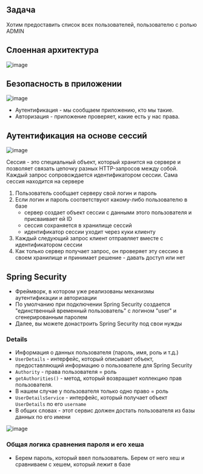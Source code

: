 ## Задача

Хотим предоставить список всех пользователей, пользователю с ролью ADMIN

## Слоенная архитектура

![image](https://raw.githubusercontent.com/ait-tr/cohort24/main/back_end/lesson_09/images/3.png)

## Безопасность в приложении

![image](https://raw.githubusercontent.com/ait-tr/cohort24/main/back_end/lesson_09/images/1.png)

* Аутентификация - мы сообщаем приложению, кто мы такие.
* Авторизация - приложение проверяет, какие есть у нас права.

## Аутентификация на основе сессий

![image](https://raw.githubusercontent.com/ait-tr/cohort24/main/back_end/lesson_09/images/2.png)

Сессия - это специальный объект, который хранится на сервере и позволяет связать цепочку
разных HTTP-запросов между собой. Каждый запрос сопровождается идентификатором сессии. Сама сессия находится на сервере

1. Пользователь сообщает серверу свой логин и пароль
2. Если логин и пароль соответствуют какому-либо пользователю в базе
    - сервер создает объект сессии с данными этого пользователя и присваивает ей ID
    - сессия сохраняется в хранилище сессий
    - идентификатор сессии уходит через куки клиенту
3. Каждый следующий запрос клиент отправляет вместе с идентификатором сессии
4. Как только сервер получает запрос, он проверяет эту сессию в своем хранилище и принимает решение - давать доступ или нет

## Spring Security

* Фреймворк, в котором уже реализованы механизмы аутентификации и авторизации
* По умолчанию при подключении Spring Security создается "единственный временный пользователь" с логином "user" и сгенерированным паролем
* Далее, вы можете донастроить Spring Security под свои нужды

### Details

* Информация о данных пользователя (пароль, имя, роль и т.д.)
* `UserDetails` - интерфейс, который описывает объект, предоставляющий информацию о пользователе для Spring Security
* `Authority` - права пользователя = роль
* `getAuthorities()` - метод, который возвращает коллекцию прав пользователя.
* В нашем случае у пользователя только одно право = роль
* `UserDetailsService` - интерфейс, который получает объект `UserDetails` по его `username`
* В общих словах - этот сервис должен достать пользователя из базы данных по его имени

![image](https://raw.githubusercontent.com/ait-tr/cohort24/main/back_end/lesson_09/images/4.png)

### Общая логика сравнения пароля и его хеша

* Берем пароль, который ввел пользователь. Берем от него хеш и сравниваем с хешем, который лежит в базе